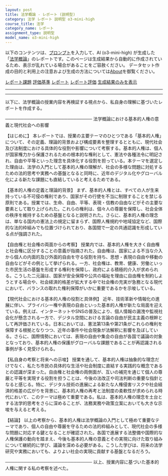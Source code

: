 ```yaml
---
layout: post
title: 法学概論 - レポート (説明型)
category: 法学 レポート 説明型 o3-mini-high
course_title: 法学
category_name: レポート
assignment_type: 説明型
model_name: o3-mini-high
---
```


以下のコンテンツは、[プロンプト](https://github.com/takedatoshiyuki/synthetic_assignments/tree/main/generated/法学/o3-mini-high/prompt_レポート-説明型.md)を入力して、AI (o3-mini-high) が生成した「[法学概論](/contents/法学/)」のレポートです。このページは生成結果から自動的に作成されているため、表示が乱れている場合があることをご容赦ください。
データセット作成の目的と利用上の注意および生成の方法については[About](/About)を御覧ください。

[レポート課題](../レポート課題-説明型)
[評価基準](../評価基準-説明型)
[レポート](../レポート-説明型)
[レポート評価](../レポート評価-説明型)
[生成結果のみを表示](https://github.com/takedatoshiyuki/synthetic_assignments/tree/main/generated/法学/o3-mini-high/レポート-説明型.md)
  

***
***
  
以下に、法学概論の授業内容を再検証する視点から、私自身の理解に基づいたレポートを作成する。

────────────────────────────
法学概論における基本的人権の意義と現代社会への影響

【はじめに】
本レポートでは、授業の主要テーマのひとつである「基本的人権」について、その定義、理論的背景および構成要素を整理するとともに、現代社会及び法制度における具体的な役割や影響について考察する。基本的人権は、個人が国家権力から保護されるための根本的な権利として、憲法や各種法令に明記され、自由や平等といった理念を具体化する役割を担っている。本テーマを選定した理由は、法学の入門として基本的人権の理解が、社会の多様な問題に対処するための法的思考や実務への基盤となると同時に、近年のデジタル化やグローバル化による新たな課題にも直結していると考えるためである。

【基本的人権の定義と理論的背景】
まず、基本的人権とは、すべての人が生来持っている不可侵の権利であり、国家がその行使を不当に制限することを禁じる原則である。授業では、生命、自由、平等、表現・信教の自由などがその主要な要素として取り上げられた。これらの権利は、個々人の尊厳を保障し、社会全体の秩序を維持するための基盤となると説明された。さらに、基本的人権の理念は、単なる国内の憲法上の規定に留まらず、国際人権規約や地域協定など、国際的な法的枠組みでも位置づけられており、各国間で一定の共通認識を形成している点が強調された。

【自由権と社会権の両面からの考察】
授業内では、基本的人権を大きく自由権と社会権に区分することの意義が指摘された。自由権は、国家による不当な介入から個人の内面的及び外面的自由を守る役割を持ち、思想・表現の自由や移動の自由などがその例として挙げられる。一方、社会権は、教育、健康、労働といった市民生活の基盤を形成する権利を保障し、政府による積極的介入が求められる。こうした二元論は、国家が安全保障や公共の福祉を理由に自由権を制約しようとする場合や、社会経済的格差が拡大する中で社会権の充実が急務となる現代において、バランスの取れた権利保障がいかに重要であるかを示唆している。

【現代社会における基本的人権の役割と具体例】
近年、技術革新や情報化の進展に伴い、プライバシー権や表現の自由といった基本的人権が新たな局面を迎えている。例えば、インターネットやSNSの普及により、個人情報の漏洩や監視社会化が懸念される一方で、デジタル空間における言論の自由が民主主義の根幹として再評価されている。日本においては、憲法第13条や第21条がこれらの権利を保障する根拠となりつつ、近年の事件や社会現象が法解釈に影響を及ぼしている。さらに、国際情勢においては、表現の自由や集会の自由が各国で議論の対象となっており、基本的人権の保護がグローバルな課題であることが再認識される事例が多く見受けられる。

【私自身の考察と将来への示唆】
授業を通して、基本的人権は抽象的な理念だけでなく、私たち市民の具体的な生活や社会制度に直結する実践的な概念であるとの認識が深まった。自由権と社会権の両側面が、互いの補完を通じて個人の尊厳と平等を実現する役割を担うことは、今後の法改正や司法判断の重要な指針となると感じる。特に、デジタル技術の進展による新たな人権侵害リスクや社会経済的格差の広がりを背景に、基本的人権の再考と法制度の柔軟性が求められる時代において、このテーマは極めて重要である。私は、基本的人権の理念を土台とする法学的思考をさらに深めることが、法務実務や政策立案においても大きな示唆を与えると考える。

【結論】
以上の考察から、基本的人権は法学概論の入門として極めて重要なテーマであり、個人の自由や尊厳を守るための法的枠組みとして、現代社会の多様な問題に対応する鍵となることが確認された。各国で進展する法整備や国際的な人権保護の動向を踏まえ、今後も基本的人権の意義とその実現に向けた取り組みについて継続的に学び、議論を深める必要がある。こうした学びは、将来の法学研究や実務においても、よりよい社会の実現に貢献する基盤となるだろう。

────────────────────────────
以上、授業内容に基づいた基本的人権に関する私の考察を述べた。

